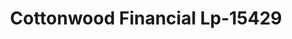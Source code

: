 ---
f_zip-code: 48879
f_state-code: MI
title: Cottonwood Financial Lp-15429
f_phone: 989-227-2274
f_city-only: Saint Johns
f_address: 800 S Us Hwy 27 Ste 5 Saint Johns
f_location-unique-id: '15429'
slug: cottonwood-financial-lp-15429
updated-on: '2024-05-30T13:46:58.046Z'
created-on: '2024-05-30T13:36:59.803Z'
published-on: '2024-05-30T13:54:32.469Z'
f_city-state: cms/city/saint-johns-mi.md
f_company: cms/company/cottonwood-financial-lp.md
f_state: cms/state/michigan.md
layout: '[payday-loan].html'
tags: payday-loan
---